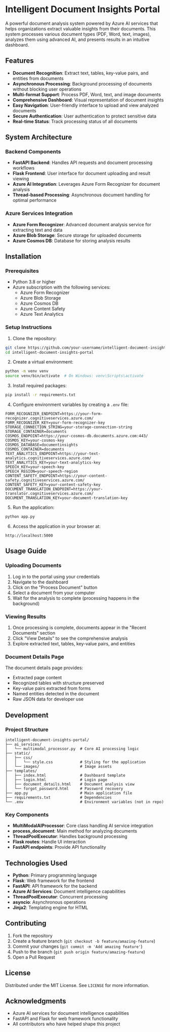 # Intelligent Document Insights Portal

A powerful document analysis system powered by Azure AI services that helps organizations extract valuable insights from their documents. This system processes various document types (PDF, Word, text, images), analyzes them using advanced AI, and presents results in an intuitive dashboard.

## Features

- **Document Recognition**: Extract text, tables, key-value pairs, and entities from documents
- **Asynchronous Processing**: Background processing of documents without blocking user operations
- **Multi-format Support**: Process PDF, Word, text, and image documents
- **Comprehensive Dashboard**: Visual representation of document insights
- **Easy Navigation**: User-friendly interface to upload and view analyzed documents
- **Secure Authentication**: User authentication to protect sensitive data
- **Real-time Status**: Track processing status of all documents

## System Architecture

### Backend Components
- **FastAPI Backend**: Handles API requests and document processing workflows
- **Flask Frontend**: User interface for document uploading and result viewing
- **Azure AI Integration**: Leverages Azure Form Recognizer for document analysis
- **Thread-based Processing**: Asynchronous document handling for optimal performance

### Azure Services Integration
- **Azure Form Recognizer**: Advanced document analysis service for extracting text and data
- **Azure Blob Storage**: Secure storage for uploaded documents
- **Azure Cosmos DB**: Database for storing analysis results

## Installation

### Prerequisites
- Python 3.8 or higher
- Azure subscription with the following services:
  - Azure Form Recognizer
  - Azure Blob Storage
  - Azure Cosmos DB
  - Azure Content Safety
  - Azure Text Analytics

### Setup Instructions

1. Clone the repository:
```bash
git clone https://github.com/your-username/intelligent-document-insights-portal.git
cd intelligent-document-insights-portal
```

2. Create a virtual environment:
```bash
python -m venv venv
source venv/bin/activate  # On Windows: venv\Scripts\activate
```

3. Install required packages:
```bash
pip install -r requirements.txt
```

4. Configure environment variables by creating a `.env` file:
```
FORM_RECOGNIZER_ENDPOINT=https://your-form-recognizer.cognitiveservices.azure.com/
FORM_RECOGNIZER_KEY=your-form-recognizer-key
STORAGE_CONNECTION_STRING=your-storage-connection-string
STORAGE_CONTAINER=documents
COSMOS_ENDPOINT=https://your-cosmos-db.documents.azure.com:443/
COSMOS_KEY=your-cosmos-key
COSMOS_DATABASE=documentinsights
COSMOS_CONTAINER=documents
TEXT_ANALYTICS_ENDPOINT=https://your-text-analytics.cognitiveservices.azure.com/
TEXT_ANALYTICS_KEY=your-text-analytics-key
SPEECH_KEY=your-speech-key
SPEECH_REGION=your-speech-region
CONTENT_SAFETY_ENDPOINT=https://your-content-safety.cognitiveservices.azure.com/
CONTENT_SAFETY_KEY=your-content-safety-key
DOCUMENT_TRANSLATION_ENDPOINT=https://your-translator.cognitiveservices.azure.com/
DOCUMENT_TRANSLATION_KEY=your-document-translation-key
```

5. Run the application:
```bash
python app.py
```

6. Access the application in your browser at:
```
http://localhost:5000
```

## Usage Guide

### Uploading Documents
1. Log in to the portal using your credentials
2. Navigate to the dashboard
3. Click on the "Process Document" button
4. Select a document from your computer
5. Wait for the analysis to complete (processing happens in the background)

### Viewing Results
1. Once processing is complete, documents appear in the "Recent Documents" section
2. Click "View Details" to see the comprehensive analysis
3. Explore extracted text, tables, key-value pairs, and entities

### Document Details Page
The document details page provides:
- Extracted page content
- Recognized tables with structure preserved
- Key-value pairs extracted from forms
- Named entities detected in the document
- Raw JSON data for developer use

## Development

### Project Structure
```
intelligent-document-insights-portal/
├── ai_services/
│   └── multimodal_processor.py  # Core AI processing logic
├── static/
│   ├── css/
│   │   └── style.css            # Styling for the application
│   └── images/                  # Image assets
├── templates/
│   ├── index.html               # Dashboard template
│   ├── login.html               # Login page
│   ├── document_details.html    # Document analysis view
│   └── forgot_password.html     # Password recovery
├── app.py                       # Main application file
├── requirements.txt             # Dependencies
└── .env                         # Environment variables (not in repo)
```

### Key Components
- **MultiModalAIProcessor**: Core class handling AI service integration
- **process_document**: Main method for analyzing documents
- **ThreadPoolExecutor**: Handles background processing
- **Flask routes**: Handle UI interaction
- **FastAPI endpoints**: Provide API functionality

## Technologies Used

- **Python**: Primary programming language
- **Flask**: Web framework for the frontend
- **FastAPI**: API framework for the backend
- **Azure AI Services**: Document intelligence capabilities
- **ThreadPoolExecutor**: Concurrent processing
- **asyncio**: Asynchronous operations
- **Jinja2**: Templating engine for HTML

## Contributing

1. Fork the repository
2. Create a feature branch (`git checkout -b feature/amazing-feature`)
3. Commit your changes (`git commit -m 'Add amazing feature'`)
4. Push to the branch (`git push origin feature/amazing-feature`)
5. Open a Pull Request

## License

Distributed under the MIT License. See `LICENSE` for more information.

## Acknowledgments

- Azure AI services for document intelligence capabilities
- FastAPI and Flask for web framework functionality
- All contributors who have helped shape this project
